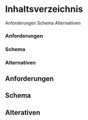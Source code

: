 # Inhaltsverzeichnis
Anforderungen
Schema
Alternatiiven

### Anforderungen
### Schema
### Alternativen

## **Anforderungen**

## **Schema**

## **Alterativen**